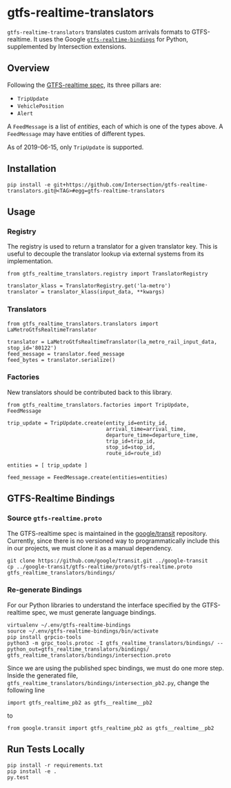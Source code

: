 # gtfs-realtime-translators

`gtfs-realtime-translators` translates custom arrivals formats to GTFS-realtime. It uses the Google [`gtfs-realtime-bindings`](https://github.com/google/gtfs-realtime-bindings/tree/master/python) for Python, supplemented by Intersection extensions.

## Overview

Following the [GTFS-realtime spec](https://developers.google.com/transit/gtfs-realtime/), its three pillars are:
- `TripUpdate`
- `VehiclePosition`
- `Alert`

A `FeedMessage` is a list of _entities_, each of which is one of the types above. A `FeedMessage` may have entities of different types.

As of 2019-06-15, only `TripUpdate` is supported.

## Installation
```
pip install -e git+https://github.com/Intersection/gtfs-realtime-translators.git@<TAG>#egg=gtfs-realtime-translators
```

## Usage

### Registry
The registry is used to return a translator for a given translator key. This is useful to decouple the translator lookup via external systems from its implementation.
```
from gtfs_realtime_translators.registry import TranslatorRegistry

translator_klass = TranslatorRegistry.get('la-metro')
translator = translator_klass(input_data, **kwargs)
```

### Translators
```
from gtfs_realtime_translators.translators import LaMetroGtfsRealtimeTranslator

translator = LaMetroGtfsRealtimeTranslator(la_metro_rail_input_data, stop_id='80122')
feed_message = translator.feed_message
feed_bytes = translator.serialize()
```

### Factories
New translators should be contributed back to this library.
```
from gtfs_realtime_translators.factories import TripUpdate, FeedMessage

trip_update = TripUpdate.create(entity_id=entity_id,
                                arrival_time=arrival_time,
                                departure_time=departure_time,
                                trip_id=trip_id,
                                stop_id=stop_id,
                                route_id=route_id)

entities = [ trip_update ]

feed_message = FeedMessage.create(entities=entities)
```

## GTFS-Realtime Bindings

### Source `gtfs-realtime.proto`
The GTFS-realtime spec is maintained in the [google/transit](https://github.com/google/transit.git) repository. Currently, since there is no versioned way to programmatically include this in our projects, we must clone it as a manual dependency.
```
git clone https://github.com/google/transit.git ../google-transit
cp ../google-transit/gtfs-realtime/proto/gtfs-realtime.proto gtfs_realtime_translators/bindings/
```

### Re-generate Bindings
For our Python libraries to understand the interface specified by the GTFS-realtime spec, we must generate language bindings.
```
virtualenv ~/.env/gtfs-realtime-bindings
source ~/.env/gtfs-realtime-bindings/bin/activate
pip install grpcio-tools
python3 -m grpc_tools.protoc -I gtfs_realtime_translators/bindings/ --python_out=gtfs_realtime_translators/bindings/ gtfs_realtime_translators/bindings/intersection.proto
```
Since we are using the published spec bindings, we must do one more step. Inside the generated file, `gtfs_realtime_translators/bindings/intersection_pb2.py`, change the following line
```
import gtfs_realtime_pb2 as gtfs__realtime__pb2
```
to
```
from google.transit import gtfs_realtime_pb2 as gtfs__realtime__pb2
```

## Run Tests Locally

```
pip install -r requirements.txt
pip install -e .
py.test
```
